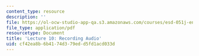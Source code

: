 ```yaml
---
content_type: resource
description: ''
file: https://ol-ocw-studio-app-qa.s3.amazonaws.com/courses/esd-051j-engineering-innovation-and-design-fall-2012/cf42ea8b6b4174d379edd5fd1acd033d_MITESD_051JF12_Lec10RecAu.pdf
file_type: application/pdf
resourcetype: Document
title: 'Lecture 10: Recording Audio'
uid: cf42ea8b-6b41-74d3-79ed-d5fd1acd033d
---
```

